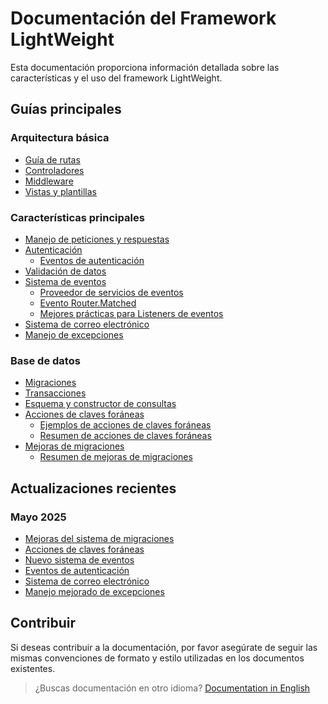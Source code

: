 # Documentación del Framework LightWeight

Esta documentación proporciona información detallada sobre las características y el uso del framework LightWeight.

## Guías principales

### Arquitectura básica
- [Guía de rutas](routing-guide.md)
- [Controladores](controllers-guide.md)
- [Middleware](middleware-guide.md)
- [Vistas y plantillas](views-templating.md)

### Características principales
- [Manejo de peticiones y respuestas](request-response-handling.md)
- [Autenticación](authentication-guide.md)
  - [Eventos de autenticación](auth-events.md)
- [Validación de datos](validation-guide.md)
- [Sistema de eventos](events-guide.md)
  - [Proveedor de servicios de eventos](event-service-provider.md)
  - [Evento Router.Matched](router-matched-event.md)
  - [Mejores prácticas para Listeners de eventos](event-listener-best-practices.md)
- [Sistema de correo electrónico](mail-system.md)
- [Manejo de excepciones](exception-handling.md)

### Base de datos
- [Migraciones](create-migration-guide.md)
- [Transacciones](database-transactions.md)
- [Esquema y constructor de consultas](migrations-schema-builder.md)
- [Acciones de claves foráneas](foreign-key-actions.md)
  - [Ejemplos de acciones de claves foráneas](foreign-key-actions-examples.md)
  - [Resumen de acciones de claves foráneas](foreign-key-actions-summary.md)
- [Mejoras de migraciones](migration-enhancement-documentation.md)
  - [Resumen de mejoras de migraciones](migration-enhancement-summary.md)

## Actualizaciones recientes

### Mayo 2025
- [Mejoras del sistema de migraciones](migration-enhancement-documentation.md)
- [Acciones de claves foráneas](foreign-key-actions.md)
- [Nuevo sistema de eventos](events-guide.md)
- [Eventos de autenticación](auth-events.md)
- [Sistema de correo electrónico](mail-system.md)
- [Manejo mejorado de excepciones](exception-handling.md)

## Contribuir

Si deseas contribuir a la documentación, por favor asegúrate de seguir las mismas convenciones de formato y estilo utilizadas en los documentos existentes.

> ¿Buscas documentación en otro idioma? [Documentation in English](/docs/en/index.md)

